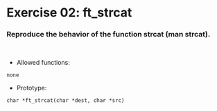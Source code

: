 # Exercise 02: ft_strcat

### Reproduce the behavior of the function strcat (man strcat).
<br>

- Allowed functions:
```
none
```

- Prototype: 
```
char *ft_strcat(char *dest, char *src)
```
